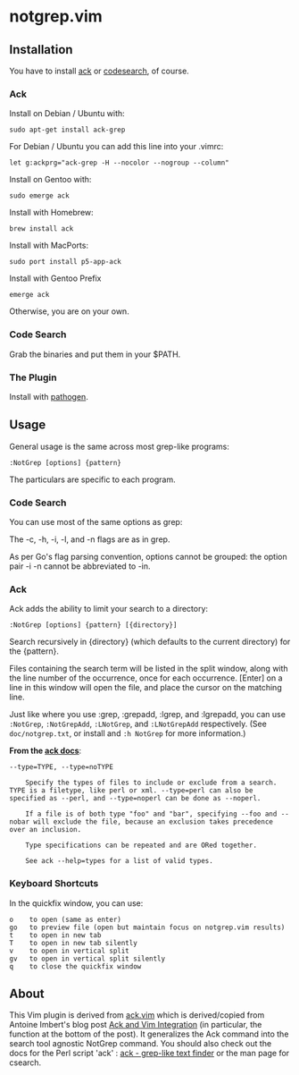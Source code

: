 # notgrep.vim #

## Installation ##

You have to install [ack](http://betterthangrep.com/) or [codesearch](https://code.google.com/p/codesearch/), of course.

### Ack

Install on Debian / Ubuntu with:

    sudo apt-get install ack-grep

For Debian / Ubuntu you can add this line into your .vimrc:

    let g:ackprg="ack-grep -H --nocolor --nogroup --column"

Install on Gentoo with:

    sudo emerge ack

Install with Homebrew:

    brew install ack

Install with MacPorts:

    sudo port install p5-app-ack

Install with Gentoo Prefix

    emerge ack

Otherwise, you are on your own.

### Code Search

Grab the binaries and put them in your $PATH.

### The Plugin

Install with [pathogen](https://github.com/tpope/vim-pathogen).


## Usage ##

General usage is the same across most grep-like programs:

    :NotGrep [options] {pattern}

The particulars are specific to each program.

### Code Search ###

You can use most of the same options as grep:

The -c, -h, -i, -l, and -n flags are as in grep.

As per Go's flag parsing convention, options cannot be grouped: the option pair
-i -n cannot be abbreviated to -in.

### Ack ###

Ack adds the ability to limit your search to a directory:

    :NotGrep [options] {pattern} [{directory}]

Search recursively in {directory} (which defaults to the current directory) for the {pattern}.

Files containing the search term will be listed in the split window, along with
the line number of the occurrence, once for each occurrence.  [Enter] on a line
in this window will open the file, and place the cursor on the matching line.

Just like where you use :grep, :grepadd, :lgrep, and :lgrepadd, you can use
`:NotGrep`, `:NotGrepAdd`, `:LNotGrep`, and `:LNotGrepAdd` respectively. (See
`doc/notgrep.txt`, or install and `:h NotGrep` for more information.)

**From the [ack docs](http://betterthangrep.com/)**:

    --type=TYPE, --type=noTYPE

        Specify the types of files to include or exclude from a search. TYPE is a filetype, like perl or xml. --type=perl can also be specified as --perl, and --type=noperl can be done as --noperl.

        If a file is of both type "foo" and "bar", specifying --foo and --nobar will exclude the file, because an exclusion takes precedence over an inclusion.

        Type specifications can be repeated and are ORed together.

        See ack --help=types for a list of valid types.

### Keyboard Shortcuts ###

In the quickfix window, you can use:

    o    to open (same as enter)
    go   to preview file (open but maintain focus on notgrep.vim results)
    t    to open in new tab
    T    to open in new tab silently
    v    to open in vertical split
    gv   to open in vertical split silently
    q    to close the quickfix window

## About ##

This Vim plugin is derived from [ack.vim](https://github.com/mileszs/ack.vim)
which is derived/copied from Antoine Imbert's blog post [Ack and Vim
Integration](http://blog.ant0ine.com/typepad/2007/03/ack-and-vim-integration.html)
(in particular, the function at the bottom of the post).  It generalizes the
Ack command into the search tool agnostic NotGrep command.  You should also
check out the docs for the Perl script 'ack' : [ack - grep-like text
finder](http://betterthangrep.com/) or the man page for csearch.
